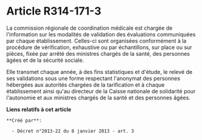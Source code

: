# Article R314-171-3

La  commission régionale de coordination médicale est chargée de  l'information sur les modalités de validation des
évaluations  communiquées par chaque établissement. Celles-ci sont organisées  conformément à la procédure de vérification,
exhaustive ou par  échantillons, sur place ou sur pièces, fixée par arrêté des ministres  chargés de la santé, des personnes
âgées et de la sécurité sociale. 

Elle transmet chaque année, à des fins statistiques et d'étude, le  relevé de ses validations sous une forme respectant
l'anonymat des  personnes hébergées aux autorités chargées de la tarification et à  chaque établissement ainsi qu'au
directeur de la Caisse nationale de  solidarité pour l'autonomie et aux ministres chargés de la santé et des  personnes
âgées.

**Liens relatifs à cet article**

	**Créé par**:

	  - Décret n°2013-22 du 8 janvier 2013 - art. 3
